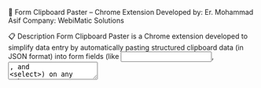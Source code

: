 🧩 Form Clipboard Paster – Chrome Extension
Developed by: Er. Mohammad Asif
Company: WebiMatic Solutions

📋 Description
Form Clipboard Paster is a Chrome extension developed to simplify data entry by automatically pasting structured clipboard data (in JSON format) into form fields (like <input>, <textarea>, and <select>) on any webpage.

This tool is ideal for developers, testers, data entry teams, and anyone dealing with repetitive form filling tasks.

🚀 Features
Paste JSON data from clipboard into matching form fields.

Supports <input>, <textarea>, and <select> fields.

Intelligent field matching using name attributes.

Triggering of native input/change events for better compatibility.

Clean and minimal popup interface.

Developed by WebiMatic Solutions.

🔧 How It Works
Copy JSON to clipboard in the following format:

json
Copy
Edit
{
  "name": "John Doe",
  "email": "john@example.com",
  "message": "Hello from WebiMatic!"
}
Navigate to any form page.

Click the extension icon in the Chrome toolbar.

Click the “Paste from Clipboard” button.

The fields will auto-fill based on matching names.

🖼️ Screenshots
(Add screenshots of your popup UI and example usage here)

🧑‍💻 Developer Info
Developer: Er. Mohammad Asif

Company: WebiMatic Solutions

Website: https://webimaticsolutions.com

🏗️ Installation
➤ From Chrome Web Store
(Once published, update this section with the Chrome Web Store link)

➤ Manual Installation
Clone or download this repository.

Go to chrome://extensions/ in your Chrome browser.

Enable Developer mode (top right).

Click “Load unpacked”.

Select the directory containing the extension.

📝 Manifest Configuration
json
Copy
Edit
{
  "manifest_version": 3,
  "name": "Form Clipboard Paster",
  "version": "1.0",
  "description": "Paste clipboard JSON into form fields on any page.",
  "developer": {
    "name": "Er. Mohammad Asif",
    "url": "https://webimaticsolutions.com"
  },
  "action": {
    "default_popup": "popup.html",
    "default_icon": {
      "16": "icons/icon16.png",
      "48": "icons/icon48.png",
      "128": "icons/icon128.png"
    }
  },
  "permissions": ["scripting", "activeTab", "clipboardRead"],
  "background": {
    "service_worker": "background.js"
  },
  "content_scripts": [
    {
      "matches": ["<all_urls>"],
      "js": ["content.js"]
    }
  ],
  "icons": {
    "16": "icons/icon16.png",
    "48": "icons/icon48.png",
    "128": "icons/icon128.png"
  }
}
💼 License
This project is open-source and available under the MIT License.

